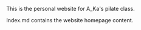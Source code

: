 This is the personal website for A_Ka's pilate class.

Index.md contains the website homepage content.
